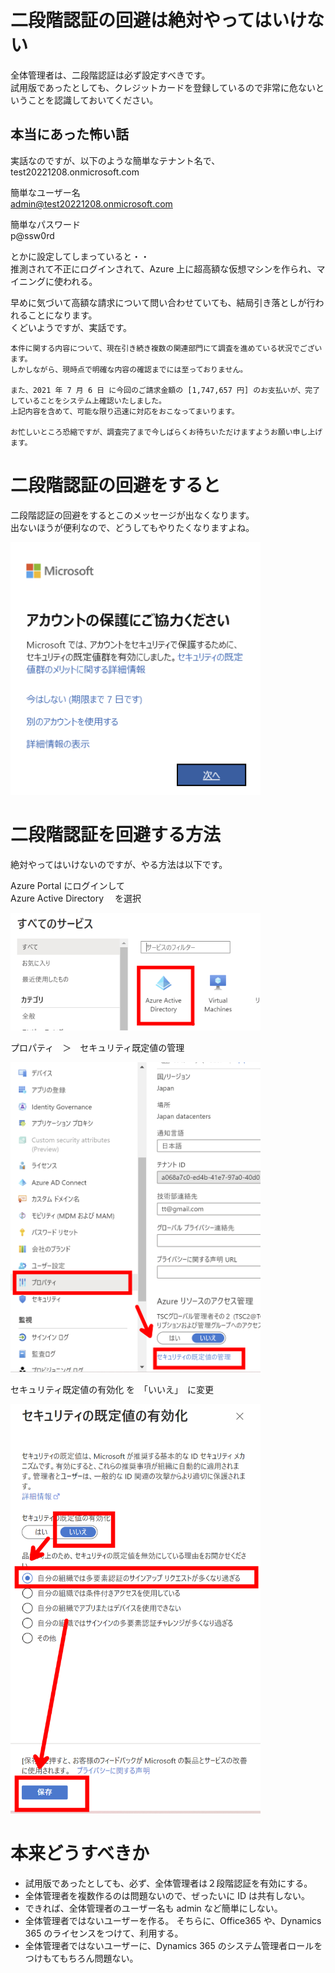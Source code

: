 # 二段階認証の回避は絶対やってはいけない

全体管理者は、二段階認証は必ず設定すべきです。  
試用版であったとしても、クレジットカードを登録しているので非常に危ないということを認識しておいてください。

## 本当にあった怖い話

実話なのですが、以下のような簡単なテナント名で、  
test20221208.onmicrosoft.com

簡単なユーザー名  
admin@test20221208.onmicrosoft.com

簡単なパスワード  
p@ssw0rd

とかに設定してしまっていると・・  
推測されて不正にログインされて、Azure 上に超高額な仮想マシンを作られ、マイニングに使われる。

早めに気づいて高額な請求について問い合わせていても、結局引き落としが行われることになります。  
くどいようですが、実話です。

```
本件に関する内容について、現在引き続き複数の関連部門にて調査を進めている状況でございます。
しかしながら、現時点で明確な内容の確認までには至っておりません。

また、2021 年 7 月 6 日 に今回のご請求金額の [1,747,657 円] のお支払いが、完了していることをシステム上確認いたしました。
上記内容を含めて、可能な限り迅速に対応をおこなってまいります。

お忙しいところ恐縮ですが、調査完了まで今しばらくお待ちいただけますようお願い申し上げます。
```

# 二段階認証の回避をすると

二段階認証の回避をするとこのメッセージが出なくなります。  
出ないほうが便利なので、どうしてもやりたくなりますよね。

<img src="08-1.png" width="400" />

# 二段階認証を回避する方法

絶対やってはいけないのですが、やる方法は以下です。

Azure Portal にログインして  
Azure Active Directory 　を選択

<img src="08-3.png" width="400" />

プロパティ　＞　セキュリティ既定値の管理

<img src="08-4.png" width="400" />

セキュリティ既定値の有効化 を　「いいえ」　に変更

<img src="08-5.png" width="400" />

# 本来どうすべきか

- 試用版であったとしても、必ず、全体管理者は２段階認証を有効にする。
- 全体管理者を複数作るのは問題ないので、ぜったいに ID は共有しない。
- できれば、全体管理者のユーザー名も admin など簡単にしない。
- 全体管理者ではないユーザーを作る。
  そちらに、Office365 や、Dynamics 365 のライセンスをつけて、利用する。
- 全体管理者ではないユーザーに、Dynamics 365 のシステム管理者ロールをつけもてもちろん問題ない。

